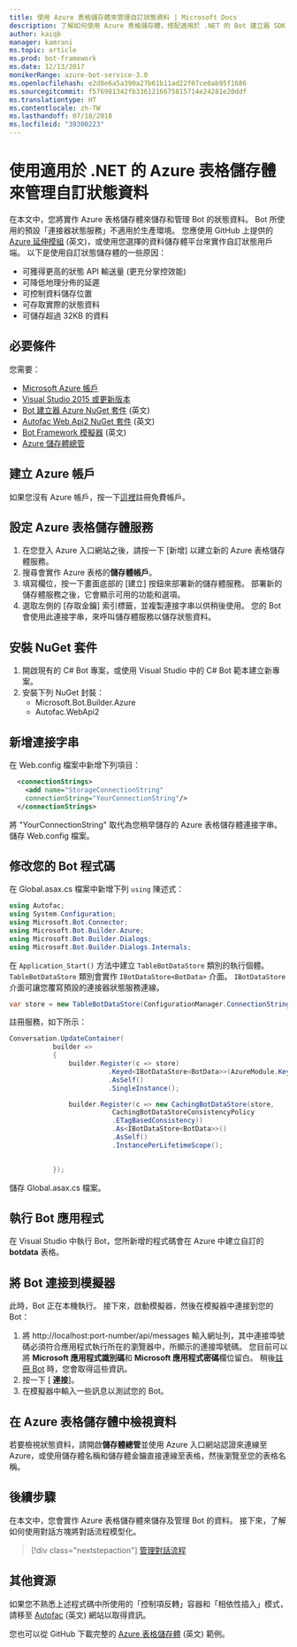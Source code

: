 ```yaml
---
title: 使用 Azure 表格儲存體來管理自訂狀態資料 | Microsoft Docs
description: 了解如何使用 Azure 表格儲存體，搭配適用於 .NET 的 Bot 建立器 SDK 來儲存和擷取狀態資料
author: kaiqb
manager: kamrani
ms.topic: article
ms.prod: bot-framework
ms.date: 12/13/2017
monikerRange: azure-bot-service-3.0
ms.openlocfilehash: e2d8e6a5a390a27b61b11ad22f07ce0ab95f1686
ms.sourcegitcommit: f576981342fb3361216675815714e24281e20ddf
ms.translationtype: HT
ms.contentlocale: zh-TW
ms.lasthandoff: 07/18/2018
ms.locfileid: "39300223"
---
```

# <a name="manage-custom-state-data-with-azure-table-storage-for-net"></a>使用適用於 .NET 的 Azure 表格儲存體來管理自訂狀態資料
在本文中，您將實作 Azure 表格儲存體來儲存和管理 Bot 的狀態資料。 Bot 所使用的預設「連接器狀態服務」不適用於生產環境。 您應使用 GitHub 上提供的 [Azure 延伸模組](https://github.com/Microsoft/BotBuilder-Azure) (英文)，或使用您選擇的資料儲存體平台來實作自訂狀態用戶端。 以下是使用自訂狀態儲存體的一些原因：
 - 可獲得更高的狀態 API 輸送量 (更充分掌控效能)
 - 可降低地理分佈的延遲
 - 可控制資料儲存位置
 - 可存取實際的狀態資料
 - 可儲存超過 32KB 的資料

## <a name="prerequisites"></a>必要條件
您需要：
 - [Microsoft Azure 帳戶](https://azure.microsoft.com/en-us/free/)
 - [Visual Studio 2015 或更新版本](https://www.visualstudio.com/)
 - [Bot 建立器 Azure NuGet 套件](https://www.nuget.org/packages/Microsoft.Bot.Builder.Azure/) (英文)
 - [Autofac Web Api2 NuGet 套件](https://www.nuget.org/packages/Autofac.WebApi2/) (英文)
 - [Bot Framework 模擬器](https://emulator.botframework.com/) (英文)
 - [Azure 儲存體總管](http://storageexplorer.com/)
 
## <a name="create-azure-account"></a>建立 Azure 帳戶
如果您沒有 Azure 帳戶，按一下[這裡](https://azure.microsoft.com/en-us/free/)註冊免費帳戶。

## <a name="set-up-the-azure-table-storage-service"></a>設定 Azure 表格儲存體服務
1. 在您登入 Azure 入口網站之後，請按一下 [新增] 以建立新的 Azure 表格儲存體服務。 
2. 搜尋會實作 Azure 表格的**儲存體帳戶**。 
3. 填寫欄位，按一下畫面底部的 [建立] 按鈕來部署新的儲存體服務。 部署新的儲存體服務之後，它會顯示可用的功能和選項。
4. 選取左側的 [存取金鑰] 索引標籤，並複製連接字串以供稍後使用。 您的 Bot 會使用此連接字串，來呼叫儲存體服務以儲存狀態資料。

## <a name="install-nuget-packages"></a>安裝 NuGet 套件
1. 開啟現有的 C# Bot 專案，或使用 Visual Studio 中的 C# Bot 範本建立新專案。 
2. 安裝下列 NuGet 封裝：
   - Microsoft.Bot.Builder.Azure
   - Autofac.WebApi2

## <a name="add-connection-string"></a>新增連接字串 
在 Web.config 檔案中新增下列項目： 
```XML
  <connectionStrings>
    <add name="StorageConnectionString"
    connectionString="YourConnectionString"/>
  </connectionStrings>
```
將 "YourConnectionString" 取代為您稍早儲存的 Azure 表格儲存體連接字串。 儲存 Web.config 檔案。

## <a name="modify-your-bot-code"></a>修改您的 Bot 程式碼
在 Global.asax.cs 檔案中新增下列 `using` 陳述式：
```cs
using Autofac;
using System.Configuration;
using Microsoft.Bot.Connector;
using Microsoft.Bot.Builder.Azure;
using Microsoft.Bot.Builder.Dialogs;
using Microsoft.Bot.Builder.Dialogs.Internals;
```
在 `Application_Start()` 方法中建立 `TableBotDataStore` 類別的執行個體。 `TableBotDataStore` 類別會實作 `IBotDataStore<BotData>` 介面。 `IBotDataStore` 介面可讓您覆寫預設的連接器狀態服務連線。
 ```cs
 var store = new TableBotDataStore(ConfigurationManager.ConnectionStrings["StorageConnectionString"].ConnectionString);
 ```
註冊服務，如下所示：
 ```cs
 Conversation.UpdateContainer(
            builder =>
            {
                builder.Register(c => store)
                          .Keyed<IBotDataStore<BotData>>(AzureModule.Key_DataStore)
                          .AsSelf()
                          .SingleInstance();

                builder.Register(c => new CachingBotDataStore(store,
                           CachingBotDataStoreConsistencyPolicy
                           .ETagBasedConsistency))
                           .As<IBotDataStore<BotData>>()
                           .AsSelf()
                           .InstancePerLifetimeScope();

                
            });
 ```
儲存 Global.asax.cs 檔案。

## <a name="run-your-bot-app"></a>執行 Bot 應用程式
在 Visual Studio 中執行 Bot，您所新增的程式碼會在 Azure 中建立自訂的 **botdata** 表格。

## <a name="connect-your-bot-to-the-emulator"></a>將 Bot 連接到模擬器
此時，Bot 正在本機執行。 接下來，啟動模擬器，然後在模擬器中連接到您的 Bot：
1. 將 http://localhost:port-number/api/messages 輸入網址列，其中連接埠號碼必須符合應用程式執行所在的瀏覽器中，所顯示的連接埠號碼。 您目前可以將 <strong>Microsoft 應用程式識別碼</strong>和 <strong>Microsoft 應用程式密碼</strong>欄位留白。 稍後[註冊 Bot](~/bot-service-quickstart-registration.md) 時，您會取得這些資訊。
2. 按一下 [ **連接**]。 
3. 在模擬器中輸入一些訊息以測試您的 Bot。 

## <a name="view-data-in-azure-table-storage"></a>在 Azure 表格儲存體中檢視資料
若要檢視狀態資料，請開啟**儲存體總管**並使用 Azure 入口網站認證來連線至 Azure，或使用儲存體名稱和儲存體金鑰直接連線至表格，然後瀏覽至您的表格名稱。  

## <a name="next-steps"></a>後續步驟
在本文中，您會實作 Azure 表格儲存體來儲存及管理 Bot 的資料。 接下來，了解如何使用對話方塊將對話流程模型化。

> [!div class="nextstepaction"]
> [管理對話流程](bot-builder-dotnet-manage-conversation-flow.md)


## <a name="additional-resources"></a>其他資源

如果您不熟悉上述程式碼中所使用的「控制項反轉」容器和「相依性插入」模式，請移至 [Autofac](http://autofac.readthedocs.io/en/latest/) (英文) 網站以取得資訊。 

您也可以從 GitHub 下載完整的 [Azure 表格儲存體](https://github.com/Microsoft/BotBuilder-Azure/tree/master/CSharp/Samples/AzureTable) (英文) 範例。
